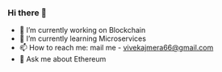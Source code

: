 ### Hi there 👋

<!--
**Vivek0229/Vivek0229** is a ✨ _special_ ✨ repository because its `README.md` (this file) appears on your GitHub profile.

Here are some ideas to get you started:
-->

- 🔭 I’m currently working on Blockchain
- 🌱 I’m currently learning Microservices
- 📫 How to reach me: mail me - vivekajmera66@gmail.com
- 💬 Ask me about Ethereum

<!--
- 👯 I’m looking to collaborate on ...
- 🤔 I’m looking for help with ...

- 😄 Pronouns: ...
- ⚡ Fun fact: ...
-->
